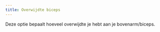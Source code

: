 ```yaml
---
title: Overwijdte biceps
---
```


Deze optie bepaalt hoeveel overwijdte je hebt aan je bovenarm/biceps.